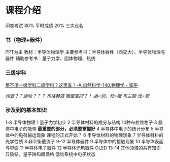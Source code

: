 # 课程介绍

闭卷考试 80%
平时成绩 20%
	三次点名

### 书（物理+器件）

PPT为主
教材：半导体物理学
主要参考书：半导体器件（西交大）、半导体物理与器件
辅助参考书：量子力学、固体物理、热统
### 三级学科                                                
[整不清一级学科二级学科？这里查！-A.自然科学-140.物理学 - 知乎](https://zhuanlan.zhihu.com/p/438104306)

*润登？？运动？？？*
*布洛赫波*
*瞪量空间？！*
*运=润，动=瞪*
*布兰顿*
*光=观*
### 涉及到的基本知识

1-8 半导体物理
	1 量子力学初步
	2 半导体材料的成分与结构
		14种布拉维格子
	3 晶体中电子的能带
		**最重要的部分，必须要掌握好**
	4 半导体中电子的统计分布
	5 半导体中的电荷输运现象
		课程的正式开始？
	6 半导体材料的物理现象
	7 半导体材料的光学性质
	8 非平衡载流子
9-12 半导体器件
	9 半导体中的接触现象
	10 半导体表面与界面
	11 半导体电子器件
	12 半导体光电器件
		OLED
13-14 其他领域的共有知识
	异质结，量子阱和超晶格
	低维系统中电子状态
